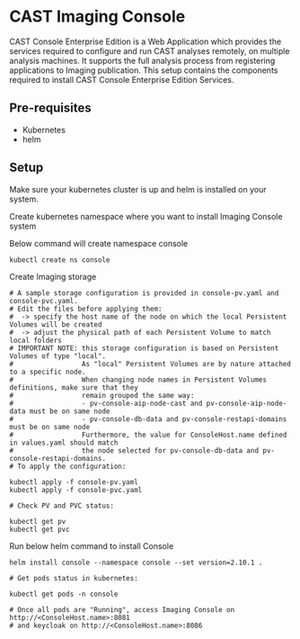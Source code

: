 # CAST Imaging Console

CAST Console Enterprise Edition is a Web Application which provides the services required to configure and run CAST analyses remotely, on multiple analysis machines. It supports the full analysis process from registering applications to Imaging publication. This setup contains the components required to install CAST Console Enterprise Edition Services.

## Pre-requisites

- Kubernetes
- helm

## Setup

Make sure your kubernetes cluster is up and helm is installed on your system.

Create kubernetes namespace where you want to install Imaging Console system

Below command will create namespace console
```
kubectl create ns console

```

Create Imaging storage
```
# A sample storage configuration is provided in console-pv.yaml and console-pvc.yaml.
# Edit the files before applying them:
#  -> specify the host name of the node on which the local Persistent Volumes will be created
#  -> adjust the physical path of each Persistent Volume to match local folders
# IMPORTANT NOTE: this storage configuration is based on Persistent Volumes of type "local".
#                 As "local" Persistent Volumes are by nature attached to a specific node. 
#                 When changing node names in Persistent Volumes definitions, make sure that they
#                 remain grouped the same way:
#                 - pv-console-aip-node-cast and pv-console-aip-node-data must be on same node
#                 - pv-console-db-data and pv-console-restapi-domains must be on same node
#                 Furthermore, the value for ConsoleHost.name defined in values.yaml should match
#                 the node selected for pv-console-db-data and pv-console-restapi-domains.
# To apply the configuration:

kubectl apply -f console-pv.yaml
kubectl apply -f console-pvc.yaml

# Check PV and PVC status:

kubectl get pv
kubectl get pvc

```

Run below helm command to install Console
```
helm install console --namespace console --set version=2.10.1 .

# Get pods status in kubernetes:

kubectl get pods -n console

# Once all pods are "Running", access Imaging Console on http://<ConsoleHost.name>:8081
# and keycloak on http://<ConsoleHost.name>:8086
```
